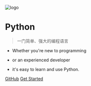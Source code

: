 ![logo](https://www.python.org/static/img/python-logo@2x.png ':size=400x100')

# **Python**

> 一门简单、强大的编程语言

- Whether you're new to programming

- or an experienced developer

- it's easy to learn and use Python.

[GitHub](https://github.com/caiwu2252711582/docs)
[Get Started](/part1/)
